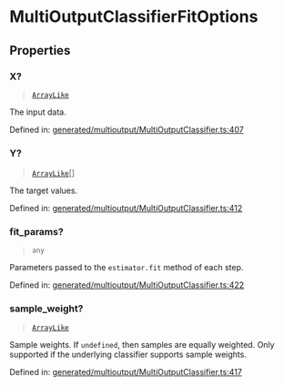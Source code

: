 # MultiOutputClassifierFitOptions

## Properties

### X?

> [`ArrayLike`](../types/ArrayLike.md)

The input data.

Defined in:  [generated/multioutput/MultiOutputClassifier.ts:407](https://github.com/transitive-bullshit/scikit-learn-ts/blob/122b3c0/packages/sklearn/src/generated/multioutput/MultiOutputClassifier.ts#L407)

### Y?

> [`ArrayLike`](../types/ArrayLike.md)[]

The target values.

Defined in:  [generated/multioutput/MultiOutputClassifier.ts:412](https://github.com/transitive-bullshit/scikit-learn-ts/blob/122b3c0/packages/sklearn/src/generated/multioutput/MultiOutputClassifier.ts#L412)

### fit\_params?

> `any`

Parameters passed to the `estimator.fit` method of each step.

Defined in:  [generated/multioutput/MultiOutputClassifier.ts:422](https://github.com/transitive-bullshit/scikit-learn-ts/blob/122b3c0/packages/sklearn/src/generated/multioutput/MultiOutputClassifier.ts#L422)

### sample\_weight?

> [`ArrayLike`](../types/ArrayLike.md)

Sample weights. If `undefined`, then samples are equally weighted. Only supported if the underlying classifier supports sample weights.

Defined in:  [generated/multioutput/MultiOutputClassifier.ts:417](https://github.com/transitive-bullshit/scikit-learn-ts/blob/122b3c0/packages/sklearn/src/generated/multioutput/MultiOutputClassifier.ts#L417)
